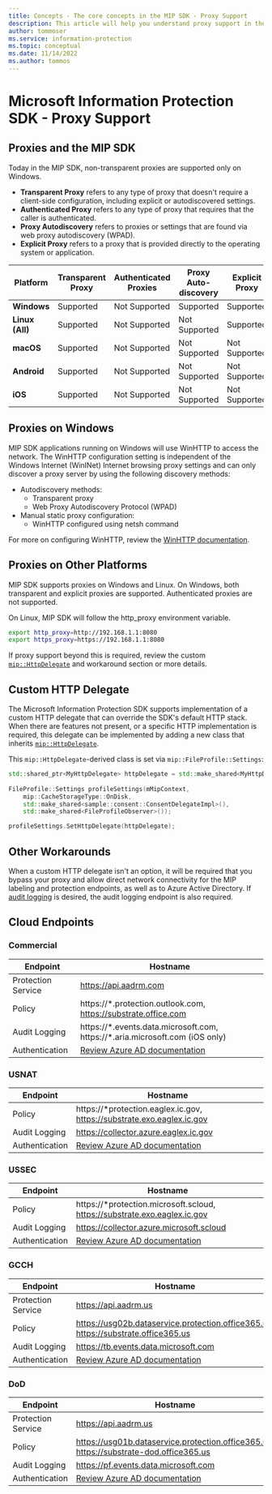 ```yaml
---
title: Concepts - The core concepts in the MIP SDK - Proxy Support
description: This article will help you understand proxy support in the MIP SDK.
author: tommoser
ms.service: information-protection
ms.topic: conceptual
ms.date: 11/14/2022
ms.author: tommos
---
```


# Microsoft Information Protection SDK - Proxy Support

## Proxies and the MIP SDK

Today in the MIP SDK, non-transparent proxies are supported only on Windows.

* **Transparent Proxy** refers to any type of proxy that doesn't require a client-side configuration, including explicit or autodiscovered settings.
* **Authenticated Proxy** refers to any type of proxy that requires that the caller is authenticated.
* **Proxy Autodiscovery** refers to proxies or settings that are found via web proxy autodiscovery (WPAD).
* **Explicit Proxy** refers to a proxy that is provided directly to the operating system or application.
  
| Platform        | Transparent Proxy | Authenticated Proxies | Proxy Auto-discovery | Explicit Proxy |
| --------------- | ----------------- | --------------------- | -------------------- | -------------- |
| **Windows**     | Supported         | Not Supported         | Supported            | Supported      |
| **Linux (All)** | Supported         | Not Supported         | Not Supported        | Supported      |
| **macOS**       | Supported         | Not Supported         | Not Supported        | Not Supported  |
| **Android**     | Supported         | Not Supported         | Not Supported        | Not Supported  |
| **iOS**         | Supported         | Not Supported         | Not Supported        | Not Supported  |

## Proxies on Windows

MIP SDK applications running on Windows will use WinHTTP to access the network. The WinHTTP configuration setting is independent of the Windows Internet (WinINet) Internet browsing proxy settings and can only discover a proxy server by using the following discovery methods:

* Autodiscovery methods:
  * Transparent proxy
  * Web Proxy Autodiscovery Protocol (WPAD)
* Manual static proxy configuration:
  * WinHTTP configured using netsh command

For more on configuring WinHTTP, review the [WinHTTP documentation](/windows/win32/winhttp/winhttp-start-page).

## Proxies on Other Platforms

MIP SDK supports proxies on Windows and Linux. On Windows, both transparent and explicit proxies are supported. Authenticated proxies are not supported.

On Linux, MIP SDK will follow the http_proxy environment variable.

```bash
export http_proxy=http://192.168.1.1:8080
export https_proxy=https://192.168.1.1:8080
```

If proxy support beyond this is required, review the custom [`mip::HttpDelegate`](./reference/class_mip_httpdelegate.md) and workaround section or more details.

## Custom HTTP Delegate

The Microsoft Information Protection SDK supports implementation of a custom HTTP delegate that can override the SDK's default HTTP stack. When there are features not present, or a specific HTTP implementation is required, this delegate can be implemented by adding a new class that inherits [`mip::HttpDelegate`](./reference/class_mip_httpdelegate.md).

This `mip::HttpDelegate`-derived class is set via `mip::FileProfile::Settings`:

```cpp
std::shared_ptr<MyHttpDelegate> httpDelegate = std::make_shared<MyHttpDelegate>();
   
FileProfile::Settings profileSettings(mMipContext,
    mip::CacheStorageType::OnDisk,
    std::make_shared<sample::consent::ConsentDelegateImpl>(),
    std::make_shared<FileProfileObserver>());

profileSettings.SetHttpDelegate(httpDelegate);
```

## Other Workarounds

When a custom HTTP delegate isn't an option, it will be required that you bypass your proxy and allow direct network connectivity for the MIP labeling and protection endpoints, as well as to Azure Active Directory. If [audit logging](/azure/information-protection/reports-aip) is desired, the audit logging endpoint is also required.

## Cloud Endpoints
### Commercial
| Endpoint           | Hostname                                                                                                                         |
| ------------------ | -------------------------------------------------------------------------------------------------------------------------------- |
| Protection Service | https://api.aadrm.com                                                                                                            |
| Policy             | https://\*.protection.outlook.com, https://substrate.office.com                                                                  |
| Audit Logging      | https://\*.events.data.microsoft.com, https://\*.aria.microsoft.com (iOS only)                                                   |
| Authentication     | [Review Azure AD documentation](/azure/active-directory/develop/authentication-national-cloud#azure-ad-authentication-endpoints) |

### USNAT
| Endpoint           | Hostname                                                                                                                         |
| ------------------ | -------------------------------------------------------------------------------------------------------------------------------- |
| Policy             | https://\*protection.eaglex.ic.gov, https://substrate.exo.eaglex.ic.gov                        |
| Audit Logging      | https://collector.azure.eaglex.ic.gov                                                |
| Authentication     | [Review Azure AD documentation](/azure/active-directory/develop/authentication-national-cloud#azure-ad-authentication-endpoints) |

### USSEC
| Endpoint           | Hostname                                                                                                                         |
| ------------------ | -------------------------------------------------------------------------------------------------------------------------------- |
| Policy             | https://\*protection.microsoft.scloud, https://substrate.exo.eaglex.ic.gov                                       |
| Audit Logging      | https://collector.azure.microsoft.scloud                                                 |
| Authentication     | [Review Azure AD documentation](/azure/active-directory/develop/authentication-national-cloud#azure-ad-authentication-endpoints) |

### GCCH
| Endpoint           | Hostname                                                                                                                         |
| ------------------ | -------------------------------------------------------------------------------------------------------------------------------- |
| Protection Service | https://api.aadrm.us                                                                                                             |
| Policy             | https://usg02b.dataservice.protection.office365.us, https://substrate.office365.us                                                               |
| Audit Logging      | https://tb.events.data.microsoft.com                                                  |
| Authentication     | [Review Azure AD documentation](/azure/active-directory/develop/authentication-national-cloud#azure-ad-authentication-endpoints) |

### DoD
| Endpoint           | Hostname                                                                                                                         |
| ------------------ | -------------------------------------------------------------------------------------------------------------------------------- |
| Protection Service | https://api.aadrm.us                                                                                                             |
| Policy             | https://usg01b.dataservice.protection.office365.us, https://substrate-dod.office365.us                                                              |
| Audit Logging      | https://pf.events.data.microsoft.com                                                   |
| Authentication     | [Review Azure AD documentation](/azure/active-directory/develop/authentication-national-cloud#azure-ad-authentication-endpoints) |

